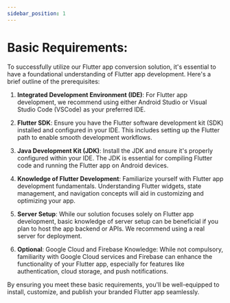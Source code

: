 ```yaml
---
sidebar_position: 1
---
```



# Basic Requirements:

To successfully utilize our Flutter app conversion solution, it's essential to have a foundational understanding of Flutter app development. Here's a brief outline of the prerequisites:

1. **Integrated Development Environment (IDE)**: For Flutter app development, we recommend using either Android Studio or Visual Studio Code (VSCode) as your preferred IDE.

2. **Flutter SDK**: Ensure you have the Flutter software development kit (SDK) installed and configured in your IDE. This includes setting up the Flutter path to enable smooth development workflows.

3. **Java Development Kit (JDK)**: Install the JDK and ensure it's properly configured within your IDE. The JDK is essential for compiling Flutter code and running the Flutter app on Android devices.

4. **Knowledge of Flutter Development**: Familiarize yourself with Flutter app development fundamentals. Understanding Flutter widgets, state management, and navigation concepts will aid in customizing and optimizing your app.

5. **Server Setup**: While our solution focuses solely on Flutter app development, basic knowledge of server setup can be beneficial if you plan to host the app backend or APIs. We recommend using a real server for deployment.

6. **Optional**: Google Cloud and Firebase Knowledge: While not compulsory, familiarity with Google Cloud services and Firebase can enhance the functionality of your Flutter app, especially for features like authentication, cloud storage, and push notifications.

By ensuring you meet these basic requirements, you'll be well-equipped to install, customize, and publish your branded Flutter app seamlessly.